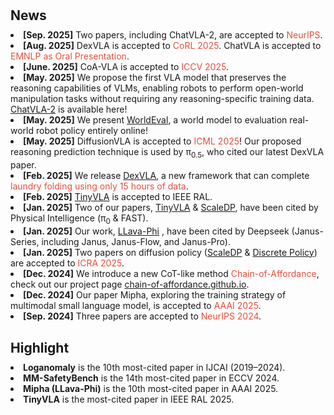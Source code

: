<h1 id="news"></h1>

<h2 style="margin: 30px 0px 10px;">News</h2>


<li><strong>[Sep. 2025]</strong> Two papers, including ChatVLA-2, are accepted to <span style="color:#e74d3c">NeurIPS</span>. </li>
<li><strong>[Aug. 2025]</strong> DexVLA is accepted to <span style="color:#e74d3c">CoRL 2025</span>. ChatVLA is accepted to <span style="color:#e74d3c">EMNLP as Oral Presentation</span>. </li>
<li><strong>[June. 2025]</strong> CoA-VLA is accepted to <span style="color:#e74d3c">ICCV 2025</span>.</li>
<li><strong>[May. 2025]</strong> We propose the first VLA model that preserves the reasoning capabilities of VLMs, enabling robots to perform open-world manipulation tasks without requiring any reasoning-specific training data. <a href="https://chatvla-2.github.io/">ChatVLA-2</a> is available here!</li>
<li><strong>[May. 2025]</strong> We present <a href="https://worldeval.github.io/">WorldEval</a>, a world model to evaluation real-world robot policy entirely online!</li>
<li><strong>[May. 2025]</strong> DiffusionVLA is accepted to <span style="color:#e74d3c">ICML 2025</span>! Our proposed reasoning prediction technique is used by &pi;<sub>0.5</sub>, who cited our latest DexVLA paper. </li>
<li><strong>[Feb. 2025]</strong> We release <a href="https://dex-vla.github.io/">DexVLA</a>, a new framework that can complete <span style="color:#e74d3c">laundry folding using only 15 hours of data</span>.</li>
<li><strong>[Feb. 2025]</strong> <a href="https://tiny-vla.github.io/">TinyVLA</a> is accepted to IEEE RAL.</li>
<li><strong>[Jan. 2025]</strong> Two of our papers, <a href="https://tiny-vla.github.io/">TinyVLA</a> & <a href="https://scaling-diffusion-policy.github.io/">ScaleDP</a>, have been cited by Physical Intelligence (&pi;<sub>0</sub> & FAST).</li>
<li><strong>[Jan. 2025]</strong> Our work, <a href="https://github.com/zhuyiche/llava-phi">LLava-Phi</a> , have been cited by Deepseek (Janus-Series, including Janus, Janus-Flow, and Janus-Pro).</li>
<li><strong>[Jan. 2025]</strong> Two papers on diffusion policy (<a href="https://scaling-diffusion-policy.github.io/">ScaleDP</a> & <a href="https://discretepolicy.github.io/">Discrete Policy</a>) are accepted to <span style="color:#e74d3c">ICRA 2025</span>.</li>
<li><strong>[Dec. 2024]</strong> We introduce a new CoT-like method <span style="color:#e74d3c">Chain-of-Affordance</span>, check out our project page <span style="color:#e74d3c"><a href="https://chain-of-affordance.github.io/">chain-of-affordance.github.io</a></span>.</li>
<li><strong>[Dec. 2024]</strong> Our paper Mipha, exploring the training strategy of multimodal small language model, is accepted to <span style="color:#e74d3c">AAAI 2025</span>.</li>
<li><strong>[Sep. 2024]</strong> Three papers are accepted to <span style="color:#e74d3c">NeurIPS 2024</span>.</li>


<h2 style="margin: 30px 0px 10px;">Highlight</h2>
<li><strong>Loganomaly</strong> is the 10th most-cited paper in IJCAI (2019–2024).</li>
<li><strong>MM-SafetyBench</strong> is the 14th most-cited paper in ECCV 2024.</li>
<li><strong>Mipha (LLava-Phi)</strong> is the 10th most-cited paper in AAAI 2025.</li>
<li><strong>TinyVLA</strong> is the most-cited paper in IEEE RAL 2025.</li>